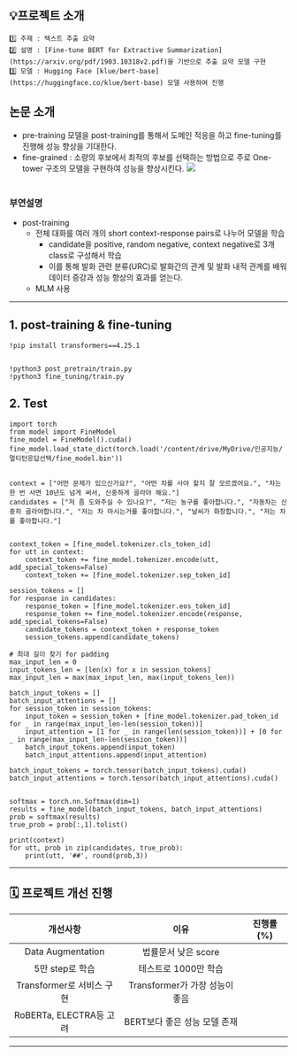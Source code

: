 
## 💡프로젝트 소개
```
1️⃣ 주제 : 텍스트 추출 요약
2️⃣ 설명 : [Fine-tune BERT for Extractive Summarization](https://arxiv.org/pdf/1903.10318v2.pdf)을 기반으로 추출 요약 모델 구현 
3️⃣ 모델 : Hugging Face [klue/bert-base](https://huggingface.co/klue/bert-base) 모델 사용하여 진행
```
## 논문 소개
- pre-training 모델을 post-training를 통해서 도메인 적응을 하고 fine-tuning를 진행해 성능 향상을 기대한다.
- fine-grained : 소량의 후보에서 최적의 후보를 선택하는 방법으로 주로 One-tower 구조의 모델을 구현하여 성능을 향상시킨다.
![](img/mrs.png)
<Br><br>
### 부연설명
- post-training
  - 전체 대화를 여러 개의 short context-response pairs로 나누어 모델을 학습
    - candidate을 positive, random negative, context negative로 3개 class로 구성해서 학습
    - 이를 통해 발화 관련 분류(URC)로 발화간의 관계 및 발화 내적 관계를 배워 데이터 증강과 성능 향상의 효과를 얻는다. 
  - MLM 사용

---
## 1. post-training & fine-tuning

```
!pip install transformers==4.25.1


!python3 post_pretrain/train.py
!python3 fine_tuning/train.py
```

## 2. Test
```
import torch
from model import FineModel
fine_model = FineModel().cuda()
fine_model.load_state_dict(torch.load('/content/drive/MyDrive/인공지능/멀티턴응답선택/fine_model.bin'))


context = ["어떤 문제가 있으신가요?", "어떤 차를 사야 할지 잘 모르겠어요.", "차는 한 번 사면 10년도 넘게 써서, 신중하게 골라야 해요."]
candidates = ["저 좀 도와주실 수 있나요?", "저는 농구를 좋아합니다.", "자동차는 신중히 골라야합니다.", "저는 차 마시는거를 좋아합니다.", "날씨가 화창합니다.", "저는 차를 좋아합니다."]
     

context_token = [fine_model.tokenizer.cls_token_id]
for utt in context:
    context_token += fine_model.tokenizer.encode(utt, add_special_tokens=False)
    context_token += [fine_model.tokenizer.sep_token_id]

session_tokens = []    
for response in candidates:
    response_token = [fine_model.tokenizer.eos_token_id]
    response_token += fine_model.tokenizer.encode(response, add_special_tokens=False)
    candidate_tokens = context_token + response_token        
    session_tokens.append(candidate_tokens)
    
# 최대 길이 찾기 for padding
max_input_len = 0
input_tokens_len = [len(x) for x in session_tokens]
max_input_len = max(max_input_len, max(input_tokens_len))    
    
batch_input_tokens = []
batch_input_attentions = []
for session_token in session_tokens:
    input_token = session_token + [fine_model.tokenizer.pad_token_id for _ in range(max_input_len-len(session_token))]
    input_attention = [1 for _ in range(len(session_token))] + [0 for _ in range(max_input_len-len(session_token))]
    batch_input_tokens.append(input_token)
    batch_input_attentions.append(input_attention)
    
batch_input_tokens = torch.tensor(batch_input_tokens).cuda()
batch_input_attentions = torch.tensor(batch_input_attentions).cuda()


softmax = torch.nn.Softmax(dim=1)
results = fine_model(batch_input_tokens, batch_input_attentions)
prob = softmax(results)
true_prob = prob[:,1].tolist()

print(context)
for utt, prob in zip(candidates, true_prob):
    print(utt, '##', round(prob,3))
```

---
## 🗓️ 프로젝트 개선 진행

|개선사항|이유|진행률(%)|
|:-----:|:-----:|:-----:|
|Data Augmentation|법률문서 낮은 score||
|5만 step로 학습|테스트로 1000만 학습||
|Transformer로 서비스 구현|Transformer가 가장 성능이 좋음||
|RoBERTa, ELECTRA등 고려|BERT보다 좋은 성능 모델 존재||


---
